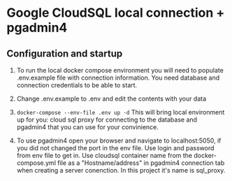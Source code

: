# Google CloudSQL local connection + pgadmin4

## Configuration and startup

1. To run the local docker compose environment you will need to populate .env.example file with connection information. You need database and connection credentials to be able to start.

2. Change .env.example to .env and edit the contents with your data

3. `docker-compose --env-file .env up -d` This will bring local environment up for you: cloud sql proxy for connecting to the database and pgadmin4 that you can use for your convinience.

4. To use pgadmin4 open your browser and navigate to localhost:5050, if you did not changed the port in the env file. Use login and password from env file to get in. Use cloudsql container name from the docker-compose.yml file as a "Hostname/address" in pgadmin4 connection tab when creating a server conenction. In this project it's name is sql_proxy.
